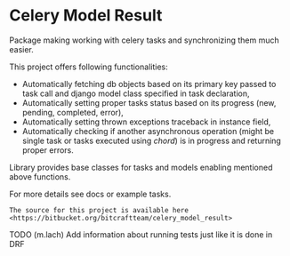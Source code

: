 Celery Model Result
=======================

Package making working with celery tasks and synchronizing them much easier.

This project offers following functionalities:

- Automatically fetching db objects based on its primary key passed to task call
  and django model class specified in task declaration,
- Automatically setting proper tasks status based on its progress (new, pending, completed, error),
- Automatically setting thrown exceptions traceback in instance field,
- Automatically checking if another asynchronous operation (might be single task or tasks executed using *chord*)
  is in progress and returning proper errors.

Library provides base classes for tasks and models enabling mentioned above functions.

For more details see docs or example tasks.

`The source for this project is available here
<https://bitbucket.org/bitcraftteam/celery_model_result>`


TODO (m.lach) Add information about running tests just like it is done in DRF

